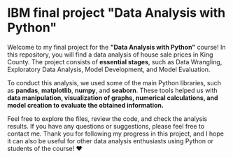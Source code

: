 # IBM final project "Data Analysis with Python"

Welcome to my final project for the **"Data Analysis with Python"** course! In this repository, you will find a data analysis of house sale prices in King County. The project consists of **essential stages**, such as Data Wrangling, Exploratory Data Analysis, Model Development, and Model Evaluation.

To conduct this analysis, we used some of the main Python libraries, such as **pandas**, **matplotlib**, **numpy**, and **seaborn**. These tools helped us with **data manipulation, visualization of graphs, numerical calculations, and model creation to evaluate the obtained information.**

Feel free to explore the files, review the code, and check the analysis results. If you have any questions or suggestions, please feel free to contact me. Thank you for following my progress in this project, and I hope it can also be useful for other data analysis enthusiasts using Python or students of the course! :heart:

